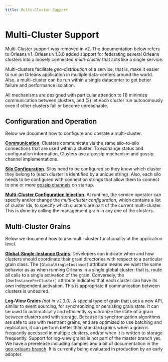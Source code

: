 ```yaml
---
title: Multi-Cluster Support
---
```


# Multi-Cluster Support

Multi-Cluster support was removed in v2. The documentation below refers to Orleans v1. Orleans v.1.3.0 added support for federating several Orleans clusters into a loosely connected *multi-cluster* that acts like a single service. 

Multi-clusters facilitate *geo-distribution* of a service, that is, make it easier to run an Orleans application in multiple data-centers around the world. Also, a multi-cluster can be run within a single datacenter to get better failure and performance isolation. 

All mechanisms are designed with particular attention to (1) minimize communication between clusters, and (2) let each cluster run autonomously even if other clusters fail or become unreachable. 

## Configuration and Operation

Below we document how to configure and operate a multi-cluster. 

[**Communication**](GossipChannels.md). Clusters communicate via the same silo-to-silo connections that are used within a cluster. To exchange status and configuration information, Clusters use a gossip mechanism and gossip channel implementations.

[**Silo Configuration**](SiloConfiguration.md). Silos need to be configured so they know which cluster they belong to (each cluster is identified by a unique string). Also, each silo needs to be configured with connection strings that allow them to connect to one or more [gossip channels](GossipChannels.md) on startup. 

[**Multi-Cluster Configuration Injection**](MultiClusterConfiguration.md). At runtime, the service operator can specify and/or change the *multi-cluster configuration*, which contains a list of cluster ids, to specify which clusters are part of the current multi-cluster. This is done by calling the management grain in any one of the clusters.

## Multi-Cluster Grains

Below we document how to use multi-cluster functionality at the application level.

[**Global-Single-Instance Grains**](GlobalSingleInstance.md). Developers can indicate when and how clusters should coordinate their grain directories with respect to a particular grain class. The  ``[GlobalSingleInstance]`` attribute means we want the same behavior as as when running Orleans in a single global cluster: that is, route all calls to a single activation of the grain. Conversely, the ``[OneInstancePerCluster]`` attribute indicates that each cluster can have its own independent activation. This is appropriate if communication between clusters is undesired.

**Log-View Grains**  _(not in v.1.3.0)_. A special type of grain that uses a new API, similar to event sourcing, for synchronizing or persisting grain state. It can be used to automatically and efficiently synchronize the state of  a grain between clusters and with storage. Because its synchronization algorithms are safe to use with reentrant grains, and are optimized to use batching and replication, it can perform better than standard grains when a grain is frequently accessed in multiple clusters, and/or when it is written to storage frequently. Support for log-view grains is not part of the master branch yet. We have a prerelease including samples and a bit of documentation in the [geo-orleans branch](https://github.com/sebastianburckhardt/orleans/tree/geo-samples). It is currently being evaluated in production by an early adopter. 

